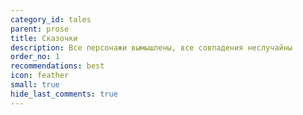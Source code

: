 ```yaml
---
category_id: tales
parent: prose
title: Сказочки
description: Все персонажи вымышлены, все совпадения неслучайны
order_no: 1
recommendations: best
icon: feather
small: true
hide_last_comments: true
---
```

